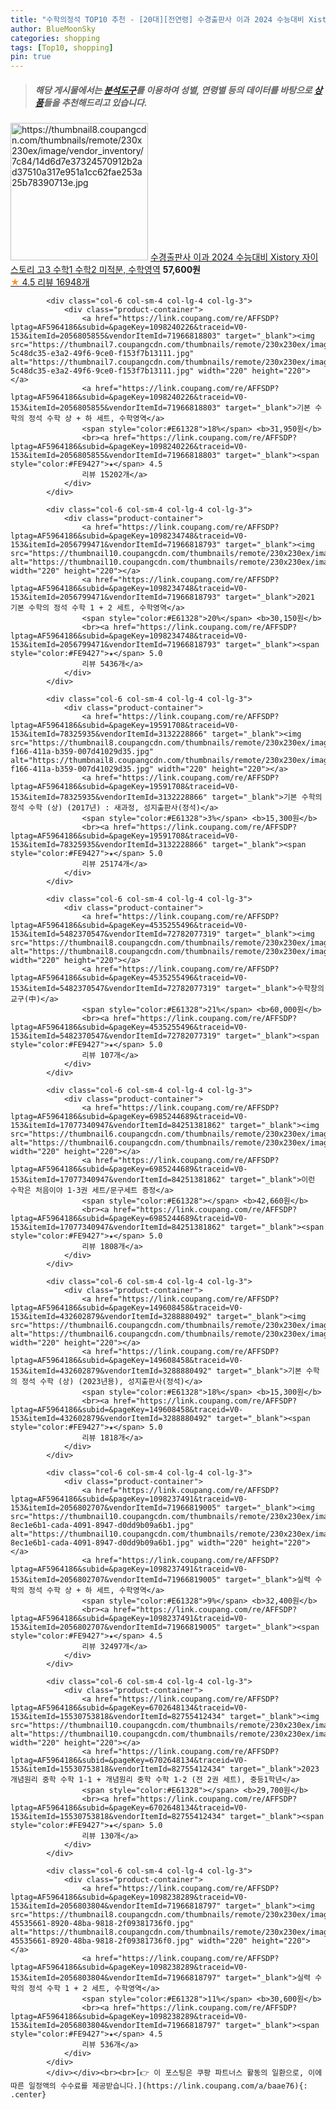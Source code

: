 ```yaml
---
title: "수학의정석 TOP10 추천 - [20대][전연령] 수경출판사 이과 2024 수능대비 Xistory 자이스토리 고3 수학1 수학2 미적분, 수학영역"
author: BlueMoonSky
categories: shopping
tags: [Top10, shopping]
pin: true
---
```


> ##### 해당 게시물에서는 [**분석도구**](https://itemscout.io/)를 이용하여 **성별**, **연령별** 등의 데이터를 바탕으로 [**상품**](https://link.coupang.com/a/baae76)들을 추천해드리고 있습니다.
<div class="container"><div class="row">
            <div class="col-6 col-sm-4 col-lg-4 col-lg-3">
                <div class="product-container">
                    <a href="https://link.coupang.com/re/AFFSDP?lptag=AF5964186&subid=&pageKey=7411472519&traceid=V0-153&itemId=19204458884&vendorItemId=86263670125" target="_blank"><img src="https://thumbnail8.coupangcdn.com/thumbnails/remote/230x230ex/image/vendor_inventory/7c84/14d6d7e37324570912b2ad37510a317e951a1cc62fae253a25b78390713e.jpg" alt="https://thumbnail8.coupangcdn.com/thumbnails/remote/230x230ex/image/vendor_inventory/7c84/14d6d7e37324570912b2ad37510a317e951a1cc62fae253a25b78390713e.jpg" width="220" height="220"></a>
                    <a href="https://link.coupang.com/re/AFFSDP?lptag=AF5964186&subid=&pageKey=7411472519&traceid=V0-153&itemId=19204458884&vendorItemId=86263670125" target="_blank">수경출판사 이과 2024 수능대비 Xistory 자이스토리 고3 수학1 수학2 미적분, 수학영역</a>
                    <span style="color:#E61328"></span> <b>57,600원</b>
                    <br><a href="https://link.coupang.com/re/AFFSDP?lptag=AF5964186&subid=&pageKey=7411472519&traceid=V0-153&itemId=19204458884&vendorItemId=86263670125" target="_blank"><span style="color:#FE9427">★</span> 4.5
                    리뷰 16948개</a>
                </div>
            </div>
            
            <div class="col-6 col-sm-4 col-lg-4 col-lg-3">
                <div class="product-container">
                    <a href="https://link.coupang.com/re/AFFSDP?lptag=AF5964186&subid=&pageKey=1098240226&traceid=V0-153&itemId=2056805855&vendorItemId=71966818803" target="_blank"><img src="https://thumbnail7.coupangcdn.com/thumbnails/remote/230x230ex/image/retail/images/11491852925793868-5c48dc35-e3a2-49f6-9ce0-f153f7b13111.jpg" alt="https://thumbnail7.coupangcdn.com/thumbnails/remote/230x230ex/image/retail/images/11491852925793868-5c48dc35-e3a2-49f6-9ce0-f153f7b13111.jpg" width="220" height="220"></a>
                    <a href="https://link.coupang.com/re/AFFSDP?lptag=AF5964186&subid=&pageKey=1098240226&traceid=V0-153&itemId=2056805855&vendorItemId=71966818803" target="_blank">기본 수학의 정석 수학 상 + 하 세트, 수학영역</a>
                    <span style="color:#E61328">18%</span> <b>31,950원</b>
                    <br><a href="https://link.coupang.com/re/AFFSDP?lptag=AF5964186&subid=&pageKey=1098240226&traceid=V0-153&itemId=2056805855&vendorItemId=71966818803" target="_blank"><span style="color:#FE9427">★</span> 4.5
                    리뷰 15202개</a>
                </div>
            </div>
            
            <div class="col-6 col-sm-4 col-lg-4 col-lg-3">
                <div class="product-container">
                    <a href="https://link.coupang.com/re/AFFSDP?lptag=AF5964186&subid=&pageKey=1098234748&traceid=V0-153&itemId=2056799471&vendorItemId=71966818793" target="_blank"><img src="https://thumbnail10.coupangcdn.com/thumbnails/remote/230x230ex/image/rs_quotation_api/b30e/b805942aaf5c7badc62b5cbbbb1e225ce49c488fc8fe429c71949512823a.jpg" alt="https://thumbnail10.coupangcdn.com/thumbnails/remote/230x230ex/image/rs_quotation_api/b30e/b805942aaf5c7badc62b5cbbbb1e225ce49c488fc8fe429c71949512823a.jpg" width="220" height="220"></a>
                    <a href="https://link.coupang.com/re/AFFSDP?lptag=AF5964186&subid=&pageKey=1098234748&traceid=V0-153&itemId=2056799471&vendorItemId=71966818793" target="_blank">2021 기본 수학의 정석 수학 1 + 2 세트, 수학영역</a>
                    <span style="color:#E61328">20%</span> <b>30,150원</b>
                    <br><a href="https://link.coupang.com/re/AFFSDP?lptag=AF5964186&subid=&pageKey=1098234748&traceid=V0-153&itemId=2056799471&vendorItemId=71966818793" target="_blank"><span style="color:#FE9427">★</span> 5.0
                    리뷰 5436개</a>
                </div>
            </div>
            
            <div class="col-6 col-sm-4 col-lg-4 col-lg-3">
                <div class="product-container">
                    <a href="https://link.coupang.com/re/AFFSDP?lptag=AF5964186&subid=&pageKey=19591708&traceid=V0-153&itemId=78325935&vendorItemId=3132228866" target="_blank"><img src="https://thumbnail8.coupangcdn.com/thumbnails/remote/230x230ex/image/retail/images/2017/04/21/16/6/b3b8bc8c-f166-411a-b359-007d41029d35.jpg" alt="https://thumbnail8.coupangcdn.com/thumbnails/remote/230x230ex/image/retail/images/2017/04/21/16/6/b3b8bc8c-f166-411a-b359-007d41029d35.jpg" width="220" height="220"></a>
                    <a href="https://link.coupang.com/re/AFFSDP?lptag=AF5964186&subid=&pageKey=19591708&traceid=V0-153&itemId=78325935&vendorItemId=3132228866" target="_blank">기본 수학의 정석 수학 (상) (2017년) : 새과정, 성지출판사(정석)</a>
                    <span style="color:#E61328">3%</span> <b>15,300원</b>
                    <br><a href="https://link.coupang.com/re/AFFSDP?lptag=AF5964186&subid=&pageKey=19591708&traceid=V0-153&itemId=78325935&vendorItemId=3132228866" target="_blank"><span style="color:#FE9427">★</span> 5.0
                    리뷰 25174개</a>
                </div>
            </div>
            
            <div class="col-6 col-sm-4 col-lg-4 col-lg-3">
                <div class="product-container">
                    <a href="https://link.coupang.com/re/AFFSDP?lptag=AF5964186&subid=&pageKey=4535255496&traceid=V0-153&itemId=5482370547&vendorItemId=72782077319" target="_blank"><img src="https://thumbnail8.coupangcdn.com/thumbnails/remote/230x230ex/image/vendor_inventory/e138/ecae22b958364e9b8a43893fc0b33f9b9b38476f1e3ef3f86ed29cd50d42.jpg" alt="https://thumbnail8.coupangcdn.com/thumbnails/remote/230x230ex/image/vendor_inventory/e138/ecae22b958364e9b8a43893fc0b33f9b9b38476f1e3ef3f86ed29cd50d42.jpg" width="220" height="220"></a>
                    <a href="https://link.coupang.com/re/AFFSDP?lptag=AF5964186&subid=&pageKey=4535255496&traceid=V0-153&itemId=5482370547&vendorItemId=72782077319" target="_blank">수학창의교구(中)</a>
                    <span style="color:#E61328">21%</span> <b>60,000원</b>
                    <br><a href="https://link.coupang.com/re/AFFSDP?lptag=AF5964186&subid=&pageKey=4535255496&traceid=V0-153&itemId=5482370547&vendorItemId=72782077319" target="_blank"><span style="color:#FE9427">★</span> 5.0
                    리뷰 107개</a>
                </div>
            </div>
            
            <div class="col-6 col-sm-4 col-lg-4 col-lg-3">
                <div class="product-container">
                    <a href="https://link.coupang.com/re/AFFSDP?lptag=AF5964186&subid=&pageKey=6985244689&traceid=V0-153&itemId=17077340947&vendorItemId=84251381862" target="_blank"><img src="https://thumbnail6.coupangcdn.com/thumbnails/remote/230x230ex/image/vendor_inventory/04fb/73d702cf505e11b41d38a97ccddb1bf397139bcd5f6ef26641b1c42837d9.jpg" alt="https://thumbnail6.coupangcdn.com/thumbnails/remote/230x230ex/image/vendor_inventory/04fb/73d702cf505e11b41d38a97ccddb1bf397139bcd5f6ef26641b1c42837d9.jpg" width="220" height="220"></a>
                    <a href="https://link.coupang.com/re/AFFSDP?lptag=AF5964186&subid=&pageKey=6985244689&traceid=V0-153&itemId=17077340947&vendorItemId=84251381862" target="_blank">이런 수학은 처음이야 1-3권 세트/문구세트 증정</a>
                    <span style="color:#E61328"></span> <b>42,660원</b>
                    <br><a href="https://link.coupang.com/re/AFFSDP?lptag=AF5964186&subid=&pageKey=6985244689&traceid=V0-153&itemId=17077340947&vendorItemId=84251381862" target="_blank"><span style="color:#FE9427">★</span> 5.0
                    리뷰 1808개</a>
                </div>
            </div>
            
            <div class="col-6 col-sm-4 col-lg-4 col-lg-3">
                <div class="product-container">
                    <a href="https://link.coupang.com/re/AFFSDP?lptag=AF5964186&subid=&pageKey=149608458&traceid=V0-153&itemId=432602879&vendorItemId=3288880492" target="_blank"><img src="https://thumbnail6.coupangcdn.com/thumbnails/remote/230x230ex/image/vendor_inventory/89c7/3d417bffde953a8981193741cef6cfbe416702b3873222ca37cb59418d45.png" alt="https://thumbnail6.coupangcdn.com/thumbnails/remote/230x230ex/image/vendor_inventory/89c7/3d417bffde953a8981193741cef6cfbe416702b3873222ca37cb59418d45.png" width="220" height="220"></a>
                    <a href="https://link.coupang.com/re/AFFSDP?lptag=AF5964186&subid=&pageKey=149608458&traceid=V0-153&itemId=432602879&vendorItemId=3288880492" target="_blank">기본 수학의 정석 수학 (상) (2023년용), 성지출판사(정석)</a>
                    <span style="color:#E61328">18%</span> <b>15,300원</b>
                    <br><a href="https://link.coupang.com/re/AFFSDP?lptag=AF5964186&subid=&pageKey=149608458&traceid=V0-153&itemId=432602879&vendorItemId=3288880492" target="_blank"><span style="color:#FE9427">★</span> 5.0
                    리뷰 1818개</a>
                </div>
            </div>
            
            <div class="col-6 col-sm-4 col-lg-4 col-lg-3">
                <div class="product-container">
                    <a href="https://link.coupang.com/re/AFFSDP?lptag=AF5964186&subid=&pageKey=1098237491&traceid=V0-153&itemId=2056802707&vendorItemId=71966819005" target="_blank"><img src="https://thumbnail10.coupangcdn.com/thumbnails/remote/230x230ex/image/retail/images/12042222918443865-8ec1e6b1-cada-4091-8947-d0dd9b09a6b1.jpg" alt="https://thumbnail10.coupangcdn.com/thumbnails/remote/230x230ex/image/retail/images/12042222918443865-8ec1e6b1-cada-4091-8947-d0dd9b09a6b1.jpg" width="220" height="220"></a>
                    <a href="https://link.coupang.com/re/AFFSDP?lptag=AF5964186&subid=&pageKey=1098237491&traceid=V0-153&itemId=2056802707&vendorItemId=71966819005" target="_blank">실력 수학의 정석 수학 상 + 하 세트, 수학영역</a>
                    <span style="color:#E61328">9%</span> <b>32,400원</b>
                    <br><a href="https://link.coupang.com/re/AFFSDP?lptag=AF5964186&subid=&pageKey=1098237491&traceid=V0-153&itemId=2056802707&vendorItemId=71966819005" target="_blank"><span style="color:#FE9427">★</span> 4.5
                    리뷰 32497개</a>
                </div>
            </div>
            
            <div class="col-6 col-sm-4 col-lg-4 col-lg-3">
                <div class="product-container">
                    <a href="https://link.coupang.com/re/AFFSDP?lptag=AF5964186&subid=&pageKey=6702648134&traceid=V0-153&itemId=15530753818&vendorItemId=82755412434" target="_blank"><img src="https://thumbnail10.coupangcdn.com/thumbnails/remote/230x230ex/image/vendor_inventory/93d8/9e0a751e900e5c2086bbafdb3cf8107632b37db1e2d8fbece63dce7e280a.jpg" alt="https://thumbnail10.coupangcdn.com/thumbnails/remote/230x230ex/image/vendor_inventory/93d8/9e0a751e900e5c2086bbafdb3cf8107632b37db1e2d8fbece63dce7e280a.jpg" width="220" height="220"></a>
                    <a href="https://link.coupang.com/re/AFFSDP?lptag=AF5964186&subid=&pageKey=6702648134&traceid=V0-153&itemId=15530753818&vendorItemId=82755412434" target="_blank">2023 개념원리 중학 수학 1-1 + 개념원리 중학 수학 1-2 (전 2권 세트), 중등1학년</a>
                    <span style="color:#E61328"></span> <b>29,700원</b>
                    <br><a href="https://link.coupang.com/re/AFFSDP?lptag=AF5964186&subid=&pageKey=6702648134&traceid=V0-153&itemId=15530753818&vendorItemId=82755412434" target="_blank"><span style="color:#FE9427">★</span> 5.0
                    리뷰 130개</a>
                </div>
            </div>
            
            <div class="col-6 col-sm-4 col-lg-4 col-lg-3">
                <div class="product-container">
                    <a href="https://link.coupang.com/re/AFFSDP?lptag=AF5964186&subid=&pageKey=1098238289&traceid=V0-153&itemId=2056803804&vendorItemId=71966818797" target="_blank"><img src="https://thumbnail8.coupangcdn.com/thumbnails/remote/230x230ex/image/retail/images/11330669329905538-45535661-8920-48ba-9818-2f09381736f0.jpg" alt="https://thumbnail8.coupangcdn.com/thumbnails/remote/230x230ex/image/retail/images/11330669329905538-45535661-8920-48ba-9818-2f09381736f0.jpg" width="220" height="220"></a>
                    <a href="https://link.coupang.com/re/AFFSDP?lptag=AF5964186&subid=&pageKey=1098238289&traceid=V0-153&itemId=2056803804&vendorItemId=71966818797" target="_blank">실력 수학의 정석 수학 1 + 2 세트, 수학영역</a>
                    <span style="color:#E61328">11%</span> <b>30,600원</b>
                    <br><a href="https://link.coupang.com/re/AFFSDP?lptag=AF5964186&subid=&pageKey=1098238289&traceid=V0-153&itemId=2056803804&vendorItemId=71966818797" target="_blank"><span style="color:#FE9427">★</span> 4.5
                    리뷰 536개</a>
                </div>
            </div>
            </div></div><br><br>[👉 이 포스팅은 쿠팡 파트너스 활동의 일환으로, 이에 따른 일정액의 수수료를 제공받습니다.](https://link.coupang.com/a/baae76){: .center}